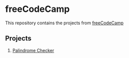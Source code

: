 # freeCodeCamp

<p>This repository contains the projects from <a href="https://www.freecodecamp.org/learn/">freeCodeCamp</a></p>

<h2>Projects</h2>

<ol>
  <li><a href="palindrome-checker">Palindrome Checker</a></li>
</ol>
